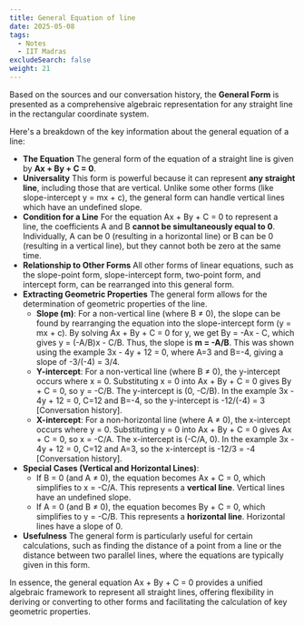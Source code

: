 ```yaml
---
title: General Equation of line
date: 2025-05-08
tags:
  - Notes 
  - IIT Madras
excludeSearch: false
weight: 21
---
```


Based on the sources and our conversation history, the **General Form** is presented as a comprehensive algebraic representation for any straight line in the rectangular coordinate system.

Here's a breakdown of the key information about the general equation of a line:

*   **The Equation** The general form of the equation of a straight line is given by **Ax + By + C = 0**.
*   **Universality** This form is powerful because it can represent **any straight line**, including those that are vertical. Unlike some other forms (like slope-intercept y = mx + c), the general form can handle vertical lines which have an undefined slope.
*   **Condition for a Line** For the equation Ax + By + C = 0 to represent a line, the coefficients A and B **cannot be simultaneously equal to 0**. Individually, A can be 0 (resulting in a horizontal line) or B can be 0 (resulting in a vertical line), but they cannot both be zero at the same time.
*   **Relationship to Other Forms** All other forms of linear equations, such as the slope-point form, slope-intercept form, two-point form, and intercept form, can be rearranged into this general form.
*   **Extracting Geometric Properties** The general form allows for the determination of geometric properties of the line.
    *   **Slope (m)**: For a non-vertical line (where B ≠ 0), the slope can be found by rearranging the equation into the slope-intercept form (y = mx + c). By solving Ax + By + C = 0 for y, we get By = -Ax - C, which gives y = (-A/B)x - C/B. Thus, the slope is **m = -A/B**. This was shown using the example 3x - 4y + 12 = 0, where A=3 and B=-4, giving a slope of -3/(-4) = 3/4.
    *   **Y-intercept**: For a non-vertical line (where B ≠ 0), the y-intercept occurs where x = 0. Substituting x = 0 into Ax + By + C = 0 gives By + C = 0, so y = -C/B. The y-intercept is (0, -C/B). In the example 3x - 4y + 12 = 0, C=12 and B=-4, so the y-intercept is -12/(-4) = 3 [Conversation history].
    *   **X-intercept**: For a non-horizontal line (where A ≠ 0), the x-intercept occurs where y = 0. Substituting y = 0 into Ax + By + C = 0 gives Ax + C = 0, so x = -C/A. The x-intercept is (-C/A, 0). In the example 3x - 4y + 12 = 0, C=12 and A=3, so the x-intercept is -12/3 = -4 [Conversation history].
*   **Special Cases (Vertical and Horizontal Lines)**:
    *   If B = 0 (and A ≠ 0), the equation becomes Ax + C = 0, which simplifies to x = -C/A. This represents a **vertical line**. Vertical lines have an undefined slope.
    *   If A = 0 (and B ≠ 0), the equation becomes By + C = 0, which simplifies to y = -C/B. This represents a **horizontal line**. Horizontal lines have a slope of 0.
*   **Usefulness** The general form is particularly useful for certain calculations, such as finding the distance of a point from a line or the distance between two parallel lines, where the equations are typically given in this form.

In essence, the general equation Ax + By + C = 0 provides a unified algebraic framework to represent all straight lines, offering flexibility in deriving or converting to other forms and facilitating the calculation of key geometric properties.